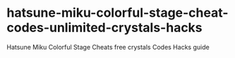 # hatsune-miku-colorful-stage-cheat-codes-unlimited-crystals-hacks
Hatsune Miku Colorful Stage Cheats free crystals Codes Hacks guide
